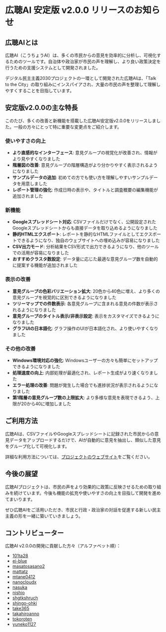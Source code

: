 # 広聴AI 安定版 v2.0.0 リリースのお知らせ

## 広聴AIとは

広聴AI（こうちょうAI）は、多くの市民からの意見を効率的に分析し、可視化するためのツールです。自治体や政治家が市民の声を理解し、より良い政策決定を行うための支援システムとして開発されました。

デジタル民主主義2030プロジェクトの一環として開発された広聴AIは、「Talk to the City」の取り組みにインスパイアされ、大量の市民の声を整理して理解しやすくすることを目指しています。

## 安定版v2.0.0の主な特長

このたび、多くの改善と新機能を搭載した広聴AI安定版v2.0.0をリリースしました。一般の方々にとって特に重要な変更点をご紹介します。

### 使いやすさの向上

- **より直感的なインターフェース**: 意見グループの視覚化が改善され、情報がより見やすくなりました
- **階層図の改善**: 意見グループの階層構造がより分かりやすく表示されるようになりました
- **サンプルデータの追加**: 初めての方でも使い方を理解しやすいサンプルデータを用意しました
- **レポート管理の強化**: 作成日時の表示や、タイトルと調査概要の編集機能が追加されました

### 新機能

- **Googleスプレッドシート対応**: CSVファイルだけでなく、公開設定されたGoogleスプレッドシートからも直接データを取り込めるようになりました
- **静的HTMLエクスポート**: レポートを静的なHTMLファイルとしてエクスポートできるようになり、独自のウェブサイトへの埋め込みが容易になりました
- **CSV出力モード**: 分析結果をCSV形式で出力できるようになり、他のツールでの活用が容易になりました
- **おすすめクラスタ数設定**: データ量に応じた最適な意見グループ数を自動的に提案する機能が追加されました

### 表示の改善

- **意見グループの色彩バリエーション拡大**: 20色から40色に増え、より多くの意見グループを視覚的に区別できるようになりました
- **ツリーマップでの件数表示**: 各意見グループに含まれる意見の件数が表示されるようになりました
- **意見グループのタイトル表示/非表示設定**: 表示をカスタマイズできるようになりました
- **グラフUIの日本語化**: グラフ操作のUIが日本語化され、より使いやすくなりました

### その他の改善

- **Windows環境対応の強化**: Windowsユーザーの方々も簡単にセットアップできるようになりました
- **処理速度の向上**: 内部処理が最適化され、レポート生成がより速くなりました
- **エラー処理の改善**: 問題が発生した場合でも進捗状況が表示されるようになりました
- **第1階層の意見グループ数の上限拡大**: より多様な意見を表現できるよう、上限が20から40に増加しました

## ご利用方法

広聴AIは、CSVファイルやGoogleスプレッドシートに記録された市民からの意見データをアップロードするだけで、AIが自動的に意見を抽出し、類似した意見をグループ化して可視化します。

詳細な利用方法については、[プロジェクトのウェブサイト](https://github.com/digitaldemocracy2030/kouchou-ai/)をご覧ください。

## 今後の展望

広聴AIプロジェクトは、市民の声をより効果的に政策に反映させるための取り組みを続けています。今後も機能の拡充や使いやすさの向上を目指して開発を進めてまいります。

ぜひ広聴AIをご活用いただき、市民と行政・政治家の対話を促進する新しい民主主義の形を一緒に築いていきましょう。

## コントリビューター

広聴AI v2.0.0の開発に貢献した方々（アルファベット順）：

- [101ta28](https://github.com/101ta28)
- [ei-blue](https://github.com/ei-blue)
- [masatosasano2](https://github.com/masatosasano2)
- [mattatz](https://github.com/mattatz)
- [mtane0412](https://github.com/mtane0412)
- [nanocloudx](https://github.com/nanocloudx)
- [nasuka](https://github.com/nasuka)
- [nishio](https://github.com/nishio)
- [shgtkshruch](https://github.com/shgtkshruch)
- [shingo-ohki](https://github.com/shingo-ohki)
- [take365](https://github.com/take365)
- [takahiroanno](https://github.com/takahiroanno)
- [tokoroten](https://github.com/tokoroten)
- [yuneko1127](https://github.com/yuneko1127)
